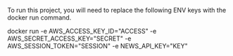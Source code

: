 To run this project, you will need to replace the following ENV keys with the docker run command.

docker run -e AWS_ACCESS_KEY_ID="ACCESS" -e AWS_SECRET_ACCESS_KEY="SECRET" -e AWS_SESSION_TOKEN="SESSION" -e NEWS_API_KEY="KEY"
